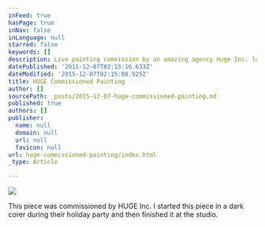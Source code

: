 ```yaml
---
inFeed: true
hasPage: true
inNav: false
inLanguage: null
starred: false
keywords: []
description: Live painting commission by an amazing agency Huge Inc. located here in Atlanta.
datePublished: '2015-12-07T02:15:16.633Z'
dateModified: '2015-12-07T02:15:08.925Z'
title: HUGE Commissioned Painting
author: []
sourcePath: _posts/2015-12-07-huge-commissioned-painting.md
published: true
authors: []
publisher:
  name: null
  domain: null
  url: null
  favicon: null
url: huge-commissioned-painting/index.html
_type: Article

---
```

![](https://the-grid-user-content.s3-us-west-2.amazonaws.com/52031330-f8a3-443d-866d-c52407a3d4d0.jpg)

This piece was commissioned by HUGE Inc. I started this piece in a dark corer during their holiday party and then finished it at the studio.